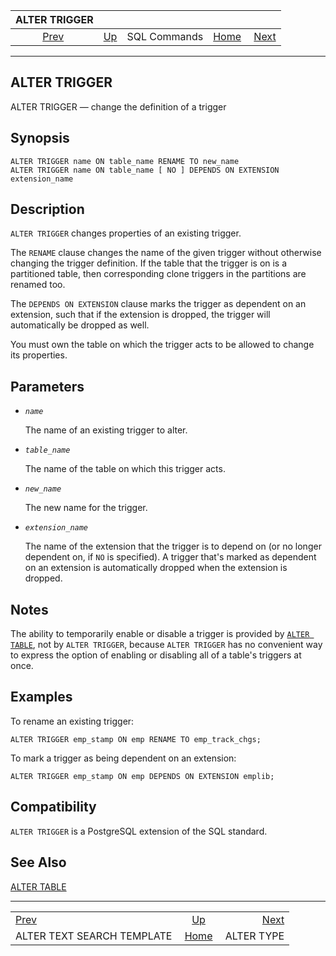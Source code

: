<!--?xml version="1.0" encoding="UTF-8" standalone="no"?-->

|                          ALTER TRIGGER                         |                                        |              |                                                       |                                          |
| :------------------------------------------------------------: | :------------------------------------- | :----------: | ----------------------------------------------------: | ---------------------------------------: |
| [Prev](sql-altertstemplate.html "ALTER TEXT SEARCH TEMPLATE")  | [Up](sql-commands.html "SQL Commands") | SQL Commands | [Home](index.html "PostgreSQL 17devel Documentation") |  [Next](sql-altertype.html "ALTER TYPE") |

***

## ALTER TRIGGER

ALTER TRIGGER — change the definition of a trigger

## Synopsis

    ALTER TRIGGER name ON table_name RENAME TO new_name
    ALTER TRIGGER name ON table_name [ NO ] DEPENDS ON EXTENSION extension_name

## Description

`ALTER TRIGGER` changes properties of an existing trigger.

The `RENAME` clause changes the name of the given trigger without otherwise changing the trigger definition. If the table that the trigger is on is a partitioned table, then corresponding clone triggers in the partitions are renamed too.

The `DEPENDS ON EXTENSION` clause marks the trigger as dependent on an extension, such that if the extension is dropped, the trigger will automatically be dropped as well.

You must own the table on which the trigger acts to be allowed to change its properties.

## Parameters

* *`name`*

    The name of an existing trigger to alter.

* *`table_name`*

    The name of the table on which this trigger acts.

* *`new_name`*

    The new name for the trigger.

* *`extension_name`*

    The name of the extension that the trigger is to depend on (or no longer dependent on, if `NO` is specified). A trigger that's marked as dependent on an extension is automatically dropped when the extension is dropped.

## Notes

The ability to temporarily enable or disable a trigger is provided by [`ALTER TABLE`](sql-altertable.html "ALTER TABLE"), not by `ALTER TRIGGER`, because `ALTER TRIGGER` has no convenient way to express the option of enabling or disabling all of a table's triggers at once.

## Examples

To rename an existing trigger:

    ALTER TRIGGER emp_stamp ON emp RENAME TO emp_track_chgs;

To mark a trigger as being dependent on an extension:

    ALTER TRIGGER emp_stamp ON emp DEPENDS ON EXTENSION emplib;

## Compatibility

`ALTER TRIGGER` is a PostgreSQL extension of the SQL standard.

## See Also

[ALTER TABLE](sql-altertable.html "ALTER TABLE")

***

|                                                                |                                                       |                                          |
| :------------------------------------------------------------- | :---------------------------------------------------: | ---------------------------------------: |
| [Prev](sql-altertstemplate.html "ALTER TEXT SEARCH TEMPLATE")  |         [Up](sql-commands.html "SQL Commands")        |  [Next](sql-altertype.html "ALTER TYPE") |
| ALTER TEXT SEARCH TEMPLATE                                     | [Home](index.html "PostgreSQL 17devel Documentation") |                               ALTER TYPE |
